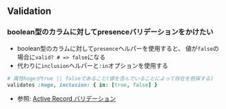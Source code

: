 ## Validation

### boolean型のカラムに対してpresenceバリデーションをかけたい
- boolean型のカラムに対して`presence`ヘルパーを使用すると、
値が`false`の場合に`valid? # => false`になる
- 代わりに`inclusion`ヘルパーと`:in`オプションを使用する
```ruby
# 属性hogeがtrue || falseであること(値を含んでいることによって存在を担保する)
validates :hoge, inclusion: { in: [true, false] }
```
- 参照: [Active Record バリデーション](https://railsguides.jp/active_record_validations.html#inclusion)
